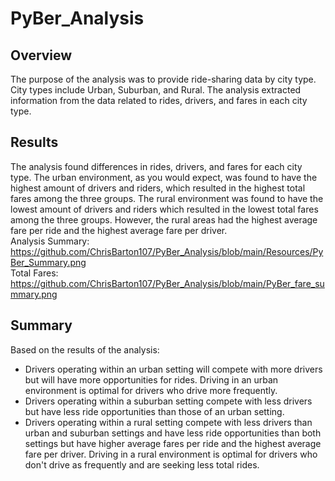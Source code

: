 # PyBer_Analysis

## Overview
The purpose of the analysis was to provide ride-sharing data by city type. City types include Urban, Suburban, and Rural. The analysis extracted information from the data related to rides, drivers, and fares in each city type. 

## Results
The analysis found differences in rides, drivers, and fares for each city type. The urban environment, as you would expect, was found to have the highest amount of drivers and riders, which resulted in the highest total fares among the three groups. The rural environment was found to have the lowest amount of drivers and riders which resulted in the lowest total fares among the three groups. However, the rural areas had the highest average fare per ride and the highest average fare per driver.<br>
Analysis Summary: https://github.com/ChrisBarton107/PyBer_Analysis/blob/main/Resources/PyBer_Summary.png<br>
Total Fares: https://github.com/ChrisBarton107/PyBer_Analysis/blob/main/PyBer_fare_summary.png
## Summary
Based on the results of the analysis:
- Drivers operating within an urban setting will compete with more drivers but will have more opportunities for rides. Driving in an urban environment is optimal for drivers who drive more frequently.
- Drivers operating within a suburban setting compete with less drivers but have less ride opportunities than those of an urban setting. 
- Drivers operating within a rural setting compete with less drivers than urban and suburban settings and have less ride opportunities than both settings but have higher average fares per ride and the highest average fare per driver. Driving in a rural environment is optimal for drivers who don't drive as frequently and are seeking less total rides. 
